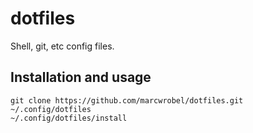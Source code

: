 # dotfiles
Shell, git, etc config files.

## Installation and usage

    git clone https://github.com/marcwrobel/dotfiles.git ~/.config/dotfiles
    ~/.config/dotfiles/install
